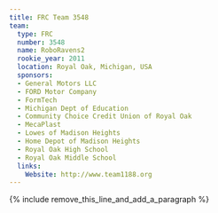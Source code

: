 ```yaml
---
title: FRC Team 3548
team:
  type: FRC
  number: 3548
  name: RoboRavens2
  rookie_year: 2011
  location: Royal Oak, Michigan, USA
  sponsors:
  - General Motors LLC
  - FORD Motor Company
  - FormTech
  - Michigan Dept of Education
  - Community Choice Credit Union of Royal Oak
  - MecaPlast
  - Lowes of Madison Heights
  - Home Depot of Madison Heights
  - Royal Oak High School
  - Royal Oak Middle School
  links:
    Website: http://www.team1188.org
---
```


{% include remove_this_line_and_add_a_paragraph %}